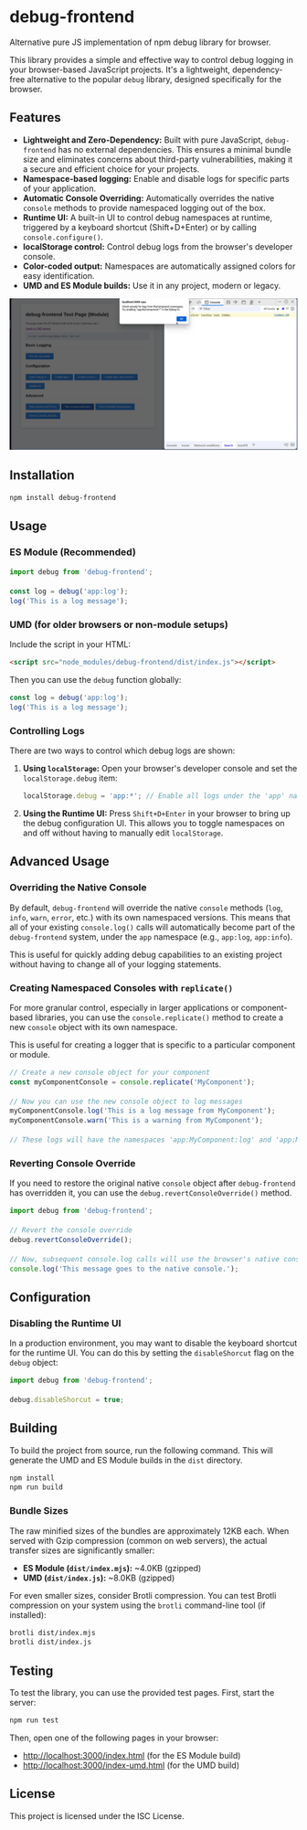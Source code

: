 # debug-frontend

Alternative pure JS implementation of npm debug library for browser.

This library provides a simple and effective way to control debug logging in your browser-based JavaScript projects. It's a lightweight, dependency-free alternative to the popular `debug` library, designed specifically for the browser.

## Features

*   **Lightweight and Zero-Dependency:** Built with pure JavaScript, `debug-frontend` has no external dependencies. This ensures a minimal bundle size and eliminates concerns about third-party vulnerabilities, making it a secure and efficient choice for your projects.
*   **Namespace-based logging:** Enable and disable logs for specific parts of your application.
*   **Automatic Console Overriding:** Automatically overrides the native `console` methods to provide namespaced logging out of the box.
*   **Runtime UI:** A built-in UI to control debug namespaces at runtime, triggered by a keyboard shortcut (Shift+D+Enter) or by calling `console.configure()`.
*   **localStorage control:** Control debug logs from the browser's developer console.
*   **Color-coded output:** Namespaces are automatically assigned colors for easy identification.
*   **UMD and ES Module builds:** Use it in any project, modern or legacy.

![debug-frontend demo](docs/demo.gif)

## Installation

```bash
npm install debug-frontend
```

## Usage

### ES Module (Recommended)

```javascript
import debug from 'debug-frontend';

const log = debug('app:log');
log('This is a log message');
```

### UMD (for older browsers or non-module setups)

Include the script in your HTML:

```html
<script src="node_modules/debug-frontend/dist/index.js"></script>
```

Then you can use the `debug` function globally:

```javascript
const log = debug('app:log');
log('This is a log message');
```

### Controlling Logs

There are two ways to control which debug logs are shown:

1.  **Using `localStorage`:** Open your browser's developer console and set the `localStorage.debug` item:

    ```javascript
    localStorage.debug = 'app:*'; // Enable all logs under the 'app' namespace
    ```

2.  **Using the Runtime UI:** Press `Shift+D+Enter` in your browser to bring up the debug configuration UI. This allows you to toggle namespaces on and off without having to manually edit `localStorage`.

## Advanced Usage

### Overriding the Native Console

By default, `debug-frontend` will override the native `console` methods (`log`, `info`, `warn`, `error`, etc.) with its own namespaced versions. This means that all of your existing `console.log()` calls will automatically become part of the `debug-frontend` system, under the `app` namespace (e.g., `app:log`, `app:info`).

This is useful for quickly adding debug capabilities to an existing project without having to change all of your logging statements.

### Creating Namespaced Consoles with `replicate()`

For more granular control, especially in larger applications or component-based libraries, you can use the `console.replicate()` method to create a new `console` object with its own namespace.

This is useful for creating a logger that is specific to a particular component or module.

```javascript
// Create a new console object for your component
const myComponentConsole = console.replicate('MyComponent');

// Now you can use the new console object to log messages
myComponentConsole.log('This is a log message from MyComponent');
myComponentConsole.warn('This is a warning from MyComponent');

// These logs will have the namespaces 'app:MyComponent:log' and 'app:MyComponent:warn' respectively.
```

### Reverting Console Override

If you need to restore the original native `console` object after `debug-frontend` has overridden it, you can use the `debug.revertConsoleOverride()` method.

```javascript
import debug from 'debug-frontend';

// Revert the console override
debug.revertConsoleOverride();

// Now, subsequent console.log calls will use the browser's native console
console.log('This message goes to the native console.');
```

## Configuration

### Disabling the Runtime UI

In a production environment, you may want to disable the keyboard shortcut for the runtime UI. You can do this by setting the `disableShorcut` flag on the `debug` object:

```javascript
import debug from 'debug-frontend';

debug.disableShorcut = true;
```

## Building

To build the project from source, run the following command. This will generate the UMD and ES Module builds in the `dist` directory.

```bash
npm install
npm run build
```

### Bundle Sizes

The raw minified sizes of the bundles are approximately 12KB each. When served with Gzip compression (common on web servers), the actual transfer sizes are significantly smaller:

*   **ES Module (`dist/index.mjs`):** ~4.0KB (gzipped)
*   **UMD (`dist/index.js`):** ~8.0KB (gzipped)

For even smaller sizes, consider Brotli compression. You can test Brotli compression on your system using the `brotli` command-line tool (if installed):

```bash
brotli dist/index.mjs
brotli dist/index.js
```

## Testing

To test the library, you can use the provided test pages. First, start the server:

```bash
npm run test
```

Then, open one of the following pages in your browser:

*   [http://localhost:3000/index.html](http://localhost:3000/index.html) (for the ES Module build)
*   [http://localhost:3000/index-umd.html](http://localhost:3000/index-umd.html) (for the UMD build)

## License

This project is licensed under the ISC License.
